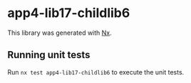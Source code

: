 # app4-lib17-childlib6

This library was generated with [Nx](https://nx.dev).

## Running unit tests

Run `nx test app4-lib17-childlib6` to execute the unit tests.
